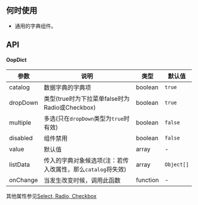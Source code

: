 
## 何时使用

- 通用的字典组件。

## API
#### OopDict

| 参数 | 说明 | 类型 | 默认值 |
| --- | --- | --- | --- |
| catalog |  数据字典的字典项 | boolean | `true` |
| dropDown |  类型(true时为下拉菜单false时为Radio或Checkbox) | boolean | `true` |
| multiple |  多选(只在`dropDown`类型为`true`时有效) | boolean | `false` |
| disabled |  组件禁用 | boolean | `false` |
| value | 默认值 | array | - |
| listData | 传入的字典对象候选项(注：若传入改属性，那么`catalog`将失效) | array | `Object[]` |
| onChange | 当发生改变时候，调用此函数 | function | - |

其他属性参见[Select, Radio, Checkbox](https://ant.design/index-cn)
